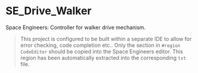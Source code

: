 # SE_Drive_Walker
Space Engineers: Controller for walker drive mechanism.

> This project is configured to be built within a separate IDE to allow for error checking, code completion etc..
> Only the section in `#region CodeEditor` should be copied into the Space Engineers editor. This region has been automatically extracted into the corresponding `txt` file.